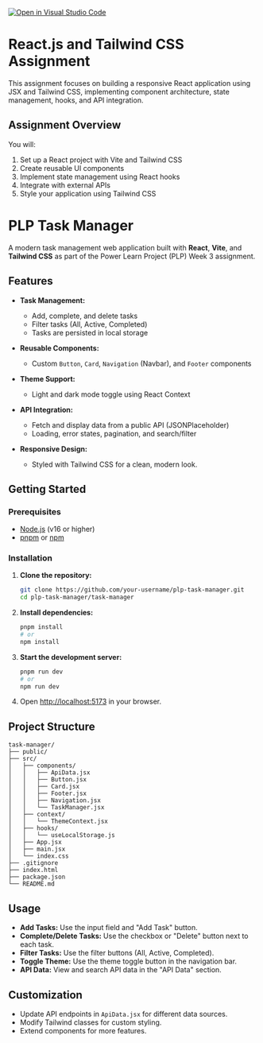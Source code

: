 [![Open in Visual Studio Code](https://classroom.github.com/assets/open-in-vscode-2e0aaae1b6195c2367325f4f02e2d04e9abb55f0b24a779b69b11b9e10269abc.svg)](https://classroom.github.com/online_ide?assignment_repo_id=19808819&assignment_repo_type=AssignmentRepo)
# React.js and Tailwind CSS Assignment

This assignment focuses on building a responsive React application using JSX and Tailwind CSS, implementing component architecture, state management, hooks, and API integration.

## Assignment Overview

You will:
1. Set up a React project with Vite and Tailwind CSS
2. Create reusable UI components
3. Implement state management using React hooks
4. Integrate with external APIs
5. Style your application using Tailwind CSS

# PLP Task Manager

A modern task management web application built with **React**, **Vite**, and **Tailwind CSS** as part of the Power Learn Project (PLP) Week 3 assignment.

## Features

- **Task Management:**  
  - Add, complete, and delete tasks  
  - Filter tasks (All, Active, Completed)  
  - Tasks are persisted in local storage

- **Reusable Components:**  
  - Custom `Button`, `Card`, `Navigation` (Navbar), and `Footer` components

- **Theme Support:**  
  - Light and dark mode toggle using React Context

- **API Integration:**  
  - Fetch and display data from a public API (JSONPlaceholder)  
  - Loading, error states, pagination, and search/filter

- **Responsive Design:**  
  - Styled with Tailwind CSS for a clean, modern look.

## Getting Started

### Prerequisites

- [Node.js](https://nodejs.org/) (v16 or higher)
- [pnpm](https://pnpm.io/) or [npm](https://www.npmjs.com/)

### Installation

1. **Clone the repository:**
   ```sh
   git clone https://github.com/your-username/plp-task-manager.git
   cd plp-task-manager/task-manager
   ```

2. **Install dependencies:**
   ```sh
   pnpm install
   # or
   npm install
   ```

3. **Start the development server:**
   ```sh
   pnpm run dev
   # or
   npm run dev
   ```

4. Open [http://localhost:5173](http://localhost:5173) in your browser.

## Project Structure

```
task-manager/
├── public/
├── src/
│   ├── components/
│   │   ├── ApiData.jsx
│   │   ├── Button.jsx
│   │   ├── Card.jsx
│   │   ├── Footer.jsx
│   │   ├── Navigation.jsx
│   │   └── TaskManager.jsx
│   ├── context/
│   │   └── ThemeContext.jsx
│   ├── hooks/
│   │   └── useLocalStorage.js
│   ├── App.jsx
│   ├── main.jsx
│   └── index.css
├── .gitignore
├── index.html
├── package.json
└── README.md
```

## Usage

- **Add Tasks:** Use the input field and "Add Task" button.
- **Complete/Delete Tasks:** Use the checkbox or "Delete" button next to each task.
- **Filter Tasks:** Use the filter buttons (All, Active, Completed).
- **Toggle Theme:** Use the theme toggle button in the navigation bar.
- **API Data:** View and search API data in the "API Data" section.

## Customization

- Update API endpoints in `ApiData.jsx` for different data sources.
- Modify Tailwind classes for custom styling.
- Extend components for more features.

